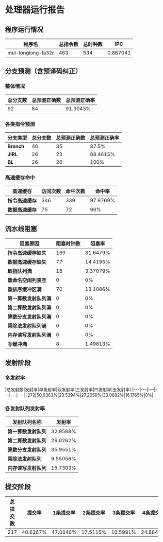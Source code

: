 # 处理器运行报告
## 程序运行情况
|程序名|总指令数|总时钟数|IPC|
|---|---|---|---|
|mul-longlong-la32r|463|534|0.867041|

## 分支预测（含预译码纠正）
### 整体情况
|总分支数|总预测正确数|总预测正确率|
|---|---|---|
|92|84|91.3043%|

### 各类指令预测
|分支类型|总分支数|总预测正确数|总预测正确率|
|---|---|---|---|
|**Branch**| 40 | 35 | 87.5%|
|**JIRL**| 26 | 23 | 88.4615%|
|**BL**| 26 | 26 | 100%|

### 高速缓存命中
|高速缓存|访问次数|命中次数|命中率|
|---|---|---|---|
|**指令高速缓存**| 346 | 339 | 97.9769%|
|**数据高速缓存**| 75 | 72 | 96%|
## 流水线阻塞
|阻塞原因|阻塞时钟数|阻塞率|
|---|---|---|
|**指令高速缓存缺失**| 169 | 31.6479%|
|**数据高速缓存缺失**| 77 | 14.4195%|
|**取指队列满**| 18 | 3.37079%|
|**重命名空闲列表空**|0 | 0%|
|**重排序缓冲区满**|70 | 13.1086%|
|**第一算数发射队列满**|0 | 0%|
|**第二算数发射队列满**|0 | 0%|
|**算数分支发射队列满**|0 | 0%|
|**乘除法发射队列满**|0 | 0%|
|**内存读写发射队列满**|0 | 0%|
|**写缓冲满**|8 | 1.49813%|

## 发射阶段
### 多发射率
|总发射数|发射率|单发射率|双发射率|三发射率|四发射率|五发射率|
|---|---|---|---|---|---|
|272|50.9363%|23.5294%|27.2059%|33.0882%|16.1765%|0%|

### 各发射队列发射率
|发射队列名称|发射率|
|---|---|
|**第一算数发射队列**|32.9588%|
|**第二算数发射队列**|29.0262%|
|**算数分支发射队列**|35.9551%|
|**乘除法发射队列**|9.55056%|
|**内存读写发射队列**|15.7303%|

## 提交阶段
|总提交数|提交率|1条提交率|2条提交率|3条提交率|4条提交率|
|---|---|---|---|---|---|
|217|40.6367%|47.0046%|17.5115%|10.5991%|24.8848%|
